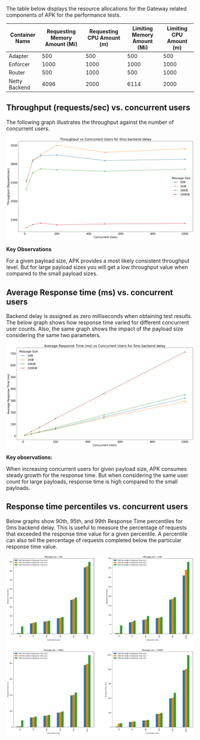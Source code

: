 The table below displays the resource allocations for the Gateway related components of APK for the performance tests.

<table>
<thead>
  <tr>
    <th>Container Name</th>
    <th>Requesting Memory Amount (Mi)</th>
    <th>Requesting CPU Amount (m)</th>
    <th>Limiting Memory Amount (Mi)</th>
    <th>Limiting CPU Amount (m)</th>
  </tr>
</thead>
<tbody>
  <tr>
    <td>Adapter</td>
    <td>500</td>
    <td>500</td>
    <td>500</td>
    <td>500</td>
  </tr>
  <tr>
    <td>Enforcer</td>
    <td>1000</td>
    <td>1000</td>
    <td>1000</td>
    <td>1000</td>
  </tr>
  <tr>
    <td>Router</td>
    <td>500</td>
    <td>1000</td>
    <td>500</td>
    <td>1000</td>
  </tr>
  <tr>
    <td>Netty Backend</td>
    <td>4096</td>
    <td>2000</td>
    <td>6114</td>
    <td>2000</td>
  </tr>
</tbody>
</table>

## Throughput (requests/sec) vs. concurrent users

The following graph illustrates the throughput against the number of concurrent users.

[![TPS 1 CPU](../../assets/img/performance-test-results/tps-1-cpu.png)](../../assets/img/performance-test-results/tps-1-cpu.png)

**Key Observations**

For a given payload size, APK provides a most likely consistent throughput level. But for large payload sizes you will get a low throughput value when compared to the small payload sizes.

## Average Response time (ms) vs. concurrent users

Backend delay is assigned as zero milliseconds when obtaining test results. The below graph shows how response time varied for different concurrent user counts. Also, the same graph shows the impact of the payload size considering the same two parameters.

[![Response time 1 CPU](../../assets/img/performance-test-results/response-time-1-cpu.png)](../../assets/img/performance-test-results/response-time-1-cpu.png)

**Key observations:**

When increasing concurrent users for given payload size, APK consumes steady growth for the response time. But when considering the same user count for large payloads, response time is high compared to the small payloads.

## Response time percentiles vs. concurrent users

Below graphs show 90th, 95th, and 99th Response Time percentiles for 0ms backend delay. This is useful to measure the percentage of requests that exceeded the response time value for a given percentile. A percentile can also tell the percentage of requests completed below the particular response time value.

[![Percentiles 1 CPU](../../assets/img/performance-test-results/percentile-1-cpu.png)](../../assets/img/performance-test-results/percentile-1-cpu.png)
